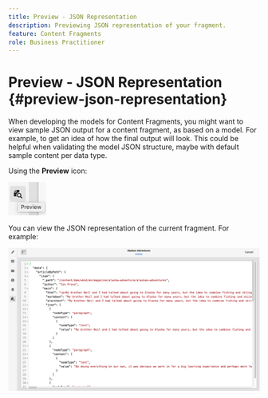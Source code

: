 ```yaml
---
title: Preview - JSON Representation
description: Previewing JSON representation of your fragment.
feature: Content Fragments
role: Business Practitioner
---
```


# Preview - JSON Representation {#preview-json-representation}

When developing the models for Content Fragments, you might want to view sample JSON output for a content fragment, as based on a model. For example, to get an idea of how the final output will look. This could be helpful when validating the model JSON structure, maybe with default sample content per data type.

Using the **Preview** icon:

![Content Fragment Editor - Preview tab](assets/cfm-preview-01.png)

You can view the JSON representation of the current fragment. For example:

![Content Fragment Editor - Preview of a Fragment](assets/cfm-preview-02.png)